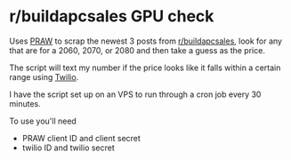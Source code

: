 # r/buildapcsales GPU check
 
 Uses [PRAW](https://praw.readthedocs.io/en/latest/) to scrap the newest 3 posts from [r/buildapcsales](reddit.com/r/buildapcsales), look for any that are for a 2060, 2070, or 2080 and then take a guess as the price. 
 
 The script will text my number if the price looks like it falls within a certain range using [Twilio](https://www.twilio.com/).
 
 I have the script set up on an VPS to run through a cron job every 30 minutes. 
 
 To use you'll need
 - PRAW client ID and client secret
 - twilio ID and twilio secret
